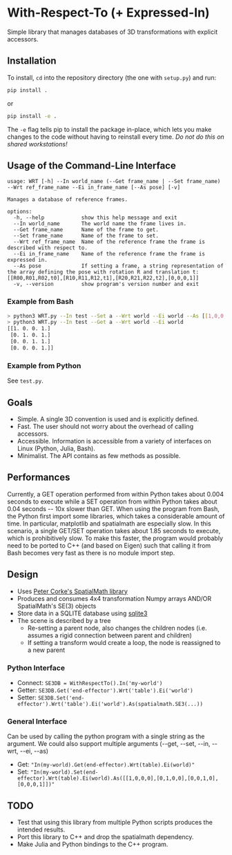 # With-Respect-To (+ Expressed-In)
Simple library that manages databases of 3D transformations with explicit accessors.

## Installation
To install, `cd` into the repository directory (the one with `setup.py`) and run:
```bash
pip install .
```
or
```bash
pip install -e .
```
The `-e` flag tells pip to install the package in-place, which lets you make changes to the code without having to reinstall every time. *Do not do this on shared workstations!*

## Usage of the Command-Line Interface
```
usage: WRT [-h] --In world_name (--Get frame_name | --Set frame_name) --Wrt ref_frame_name --Ei in_frame_name [--As pose] [-v]

Manages a database of reference frames.

options:
  -h, --help            show this help message and exit
  --In world_name       The world name the frame lives in.
  --Get frame_name      Name of the frame to get.
  --Set frame_name      Name of the frame to set.
  --Wrt ref_frame_name  Name of the reference frame the frame is described with respect to.
  --Ei in_frame_name    Name of the reference frame the frame is expressed in.
  --As pose             If setting a frame, a string representation of the array defining the pose with rotation R and translation t: [[R00,R01,R02,t0],[R10,R11,R12,t1],[R20,R21,R22,t2],[0,0,0,1]]
  -v, --version         show program's version number and exit
```

### Example from Bash
```bash
> python3 WRT.py --In test --Set a --Wrt world --Ei world --As [[1,0,0,1],[0,1,0,1],[0,0,1,1],[0,0,0,1]]
> python3 WRT.py --In test --Get a --Wrt world --Ei world
[[1. 0. 0. 1.]
 [0. 1. 0. 1.]
 [0. 0. 1. 1.]
 [0. 0. 0. 1.]]
```

### Example from Python
See `test.py`.

## Goals
- Simple. A single 3D convention is used and is explicitly defined.
- Fast. The user should not worry about the overhead of calling accessors.
- Accessible. Information is accessible from a variety of interfaces on Linux (Python, Julia, Bash).
- Minimalist. The API contains as few methods as possible.

## Performances
Currently, a GET operation performed from within Python takes about 0.004 seconds to execute while a SET operation from within Python takes about 0.04 seconds -- 10x slower than GET.
When using the program from Bash, the Python first import some libraries, which takes a considerable amount of time. In particular, matplotlib and spatialmath are especially slow. In this scenario, a single GET/SET operation takes about 1.85 seconds to execute, which is prohibitively slow. To make this faster, the program would probably need to be ported to C++ (and based on Eigen) such that calling it from Bash becomes very fast as there is no module import step. 

## Design
- Uses [Peter Corke's SpatialMath library](https://github.com/petercorke/spatialmath-python)
- Produces and consumes 4x4 transformation Numpy arrays AND/OR SpatialMath's SE(3) objects
- Store data in a SQLITE database using [sqlite3](https://docs.python.org/3/library/sqlite3.html)
- The scene is described by a tree
  - Re-setting a parent node, also changes the children nodes (i.e. assumes a rigid connection between parent and children)
  - If setting a transform would create a loop, the node is reassigned to a new parent
 
### Python Interface
- Connect: `SE3DB = WithRespectTo().In('my-world')`
- Getter: `SE3DB.Get('end-effector').Wrt('table').Ei('world')`
- Setter: `SE3DB.Set('end-effector').Wrt('table').Ei('world').As(spatialmath.SE3(...))`

### General Interface
Can be used by calling the python program with a single string as the argument. We could also support multiple arguments (--get, --set, --in, --wrt, --ei, --as)
- Get: `"In(my-world).Get(end-effector).Wrt(table).Ei(world)"`
- Set: `"In(my-world).Set(end-effector).Wrt(table).Ei(world).As([[1,0,0,0],[0,1,0,0],[0,0,1,0],[0,0,0,1]])"`

## TODO
- Test that using this library from multiple Python scripts produces the intended results.
- Port this library to C++ and drop the spatialmath dependency.
- Make Julia and Python bindings to the C++ program.